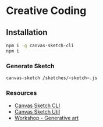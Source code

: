 # Creative Coding

## Installation

```bash
npm i -g canvas-sketch-cli
npm i
```

### Generate Sketch

```bash
canvas-sketch /sketches/<sketch>.js
```

### Resources

- [Canvas Sketch CLI](https://github.com/mattdesl/canvas-sketch/)
- [Canvas Sketch Util](https://github.com/mattdesl/canvas-sketch-util)
- [Workshop - Generative art](https://github.com/mattdesl/workshop-generative-art)

